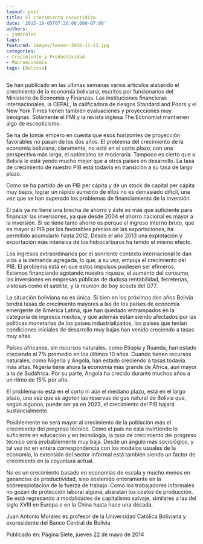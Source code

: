 ```yaml
---
layout: post
title: El crecimiento escurridizo
date: '2015-10-05T07:26:00.000-07:00'
authors:
- jamorales
tags:
featured: images/Teaser-2016-11-13.jpg
categories:
- Crecimiento y Productividad
- Macroeconomía
tags: [Bolivia]
---
```


Se han publicado en las últimas semanas varios artículos alabando el crecimiento de la economía boliviana, escritos por funcionarios del Ministerio de Economía y Finanzas. Las instituciones financieras internacionales, la CEPAL, la calificadora de riesgos Standard and Poors y el New York Times tienen también evaluaciones y proyecciones muy benignas. Solamente el FMI y la revista inglesa The Economist  mantienen algo de escepticismo.

Se ha de tomar empero en cuenta que esos horizontes de proyección favorables no pasan de los dos años. El problema del crecimiento de la economía boliviana, claramente, no está en el corto plazo; con una perspectiva más larga, el optimismo se moderaría. Tampoco es cierto que a Bolivia le está yendo mucho mejor que a otros países en desarrollo. La tasa de crecimiento de nuestro PIB está todavía en transición a su tasa de largo plazo.

Como se ha partido de un PIB per cápita y de un stock de capital per cápita muy bajos, lograr un rápido aumento de ellos no es demasiado difícil, una vez que se han superado los problemas de financiamiento de la inversión.

El país ya no tiene una brecha de ahorro y éste es más que suficiente para financiar las inversiones, ya que desde 2004 el ahorro nacional es mayor a la inversión. Si se tiene tanto ahorro es porque el ingreso interno bruto, que es mayor al PIB por los favorables precios de las exportaciones, ha permitido acumularlo hasta  2012. Desde el año 2013 una explotación y exportación más intensiva de los hidrocarburos ha tenido el mismo efecto.

Los ingresos extraordinarios por el sonriente contexto internacional le dan vida a la demanda agregada, lo que, a su vez, empuja el crecimiento del PIB. El problema está en que estos impulsos pudiesen ser efímeros. Estamos financiando agotando nuestra riqueza, el aumento del consumo, las inversiones en empresas públicas de dudosa rentabilidad, ferreterías, vistosas como el satélite, y  la reunión de boy scouts del G77.

La situación boliviana no es única. Si bien en los próximos dos años Bolivia tendrá tasas de crecimiento mayores a las de los países de economía emergente de América Latina, que han quedado entrampados en la categoría de ingresos medios, y que además están siendo afectados por las políticas monetarias de los países industrializados, los países que tenían condiciones iniciales de desarrollo muy bajas han venido creciendo a tasas muy altas.

Países africanos, sin recursos naturales, como Etiopía y Ruanda, han estado creciendo al 7% promedio en los últimos 10 años. Cuando tienen  recursos naturales, como Nigeria y Angola, han estado creciendo a tasas todavía más altas. Nigeria tiene ahora la economía más grande de África, aun mayor a la de Sudáfrica. Por su parte, Angola ha crecido durante muchos años a un ritmo de 15% por año.

El problema no está en el corto ni aún el mediano plazo, está en el largo plazo, una vez que se agoten las reservas de gas natural de Bolivia que, según algunos, puede ser ya en 2023, el crecimiento del PIB bajará sustancialmente.

Posiblemente no será mayor al crecimiento de la población más el crecimiento del progreso técnico. Como el país no está invirtiendo lo suficiente en educación y en tecnología, la tasa de crecimiento del progreso técnico será probablemente muy baja. Desde un ángulo más sociológico, y tal vez no en entera correspondencia con los modelos usuales de la economía, la extensión del sector informal está también siendo un factor de crecimiento en la coyuntura actual.

No es un crecimiento basado en economías de escala y mucho menos en ganancias de productividad, sino sostenido enteramente en la sobreexplotación de la fuerza de trabajo. Como los  trabajadores informales no gozan de protección laboral alguna, abaratan los costos de producción. Se está regresando a modalidades de capitalismo salvaje, similares a las del siglo XVIII en Europa o en la China hasta hace una década.

Juan Antonio Morales es profesor de la Universidad Católica Boliviana y expresidente del Banco Central de Bolivia


Publicado en: Página Siete, jueves 22 de mayo de 2014
